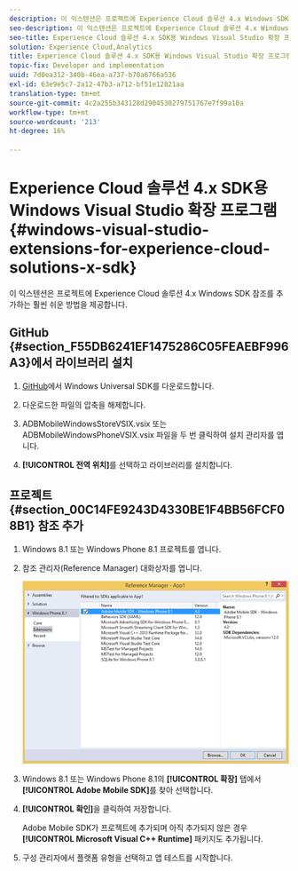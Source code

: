 ```yaml
---
description: 이 익스텐션은 프로젝트에 Experience Cloud 솔루션 4.x Windows SDK 참조를 추가하는 훨씬 쉬운 방법을 제공합니다.
seo-description: 이 익스텐션은 프로젝트에 Experience Cloud 솔루션 4.x Windows SDK 참조를 추가하는 훨씬 쉬운 방법을 제공합니다.
seo-title: Experience Cloud 솔루션 4.x SDK용 Windows Visual Studio 확장 프로그램
solution: Experience Cloud,Analytics
title: Experience Cloud 솔루션 4.x SDK용 Windows Visual Studio 확장 프로그램
topic-fix: Developer and implementation
uuid: 7d0ea312-340b-46ea-a737-b70a6766a536
exl-id: 63e9e5c7-2a12-47b3-a712-bf51e12821aa
translation-type: tm+mt
source-git-commit: 4c2a255b343128d2904530279751767e7f99a10a
workflow-type: tm+mt
source-wordcount: '213'
ht-degree: 16%

---
```


# Experience Cloud 솔루션 4.x SDK용 Windows Visual Studio 확장 프로그램 {#windows-visual-studio-extensions-for-experience-cloud-solutions-x-sdk}

이 익스텐션은 프로젝트에 Experience Cloud 솔루션 4.x Windows SDK 참조를 추가하는 훨씬 쉬운 방법을 제공합니다.

## GitHub {#section_F55DB6241EF1475286C05FEAEBF996A3}에서 라이브러리 설치

1. [GitHub](https://github.com/Adobe-Marketing-Cloud/mobile-services/releases)에서 Windows Universal SDK를 다운로드합니다.
1. 다운로드한 파일의 압축을 해제합니다.
1. ADBMobileWindowsStoreVSIX.vsix 또는 ADBMobileWindowsPhoneVSIX.vsix 파일을 두 번 클릭하여 설치 관리자를 엽니다.

1. **[!UICONTROL 전역 위치]**&#x200B;를 선택하고 라이브러리를 설치합니다.

## 프로젝트 {#section_00C14FE9243D4330BE1F4BB56FCF08B1} 참조 추가

1. Windows 8.1 또는 Windows Phone 8.1 프로젝트를 엽니다.
1. 참조 관리자(Reference Manager) 대화상자를 엽니다.

   ![](assets/ref_manager.png)

1. Windows 8.1 또는 Windows Phone 8.1의 **[!UICONTROL 확장]** 탭에서 **[!UICONTROL Adobe Mobile SDK]**&#x200B;를 찾아 선택합니다.
1. **[!UICONTROL 확인]**&#x200B;을 클릭하여 저장합니다.

   Adobe Mobile SDK가 프로젝트에 추가되며 아직 추가되지 않은 경우 **[!UICONTROL Microsoft Visual C++ Runtime]** 패키지도 추가됩니다.

1. 구성 관리자에서 플랫폼 유형을 선택하고 앱 테스트를 시작합니다.
